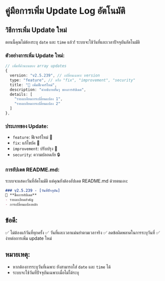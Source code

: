 # คู่มือการเพิ่ม Update Log อัตโนมัติ

## วิธีการเพิ่ม Update ใหม่

ตอนนี้คุณไม่ต้องระบุ `date` และ `time` แล้ว! ระบบจะใช้วันที่และเวลาปัจจุบันอัตโนมัติ

### ตัวอย่างการเพิ่ม Update ใหม่:

```typescript
// เพิ่มที่ด้านบนของ array updates
{
  version: "v2.5.239", // เปลี่ยนเฉพาะ version
  type: "feature", // หรือ "fix", "improvement", "security"
  title: "🚀 เพิ่มฟีเจอร์ใหม่",
  description: "คำอธิบายสั้นๆ ของการอัปเดต",
  details: [
    "รายละเอียดการเปลี่ยนแปลง 1",
    "รายละเอียดการเปลี่ยนแปลง 2"
  ]
},
```

### ประเภทของ Update:
- `feature`: ฟีเจอร์ใหม่ 🚀
- `fix`: แก้ไขบัค 🐛  
- `improvement`: ปรับปรุง 🔄
- `security`: ความปลอดภัย 🔒

### การอัปเดต README.md:
ระบบจะแสดงวันที่อัตโนมัติ แต่คุณยังต้องอัปเดต README.md ด้วยตนเอง:

```markdown
### v2.5.239 - [วันที่ปัจจุบัน]
🚀 **ชื่อการอัปเดต**
- รายละเอียดสำคัญ
- การเปลี่ยนแปลงหลัก
```

## ข้อดี:
✅ ไม่ต้องแก้วันที่ทุกครั้ง
✅ วันที่และเวลาแม่นยำตามเวลาจริง
✅ ลดข้อผิดพลาดในการระบุวันที่
✅ ง่ายต่อการเพิ่ม update ใหม่

## หมายเหตุ:
- หากต้องการระบุวันที่เฉพาะ ยังสามารถใส่ `date` และ `time` ได้
- ระบบจะใช้วันที่ปัจจุบันเฉพาะเมื่อไม่ได้ระบุ